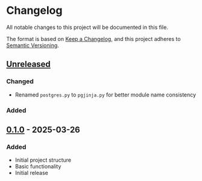# Changelog

All notable changes to this project will be documented in this file.

The format is based on [Keep a Changelog](https://keepachangelog.com/en/1.0.0/),
and this project adheres to [Semantic Versioning](https://semver.org/spec/v2.0.0.html).

## [Unreleased]

### Changed
- Renamed `postgres.py` to `pgjinja.py` for better module name consistency

### Added
## [0.1.0] - 2025-03-26

### Added
- Initial project structure
- Basic functionality
- Initial release

[Unreleased]: https://github.com/tungph/pgjinja/compare/v0.1.0...HEAD
[0.1.0]: https://github.com/tungph/pgjinja/releases/tag/v0.1.0

